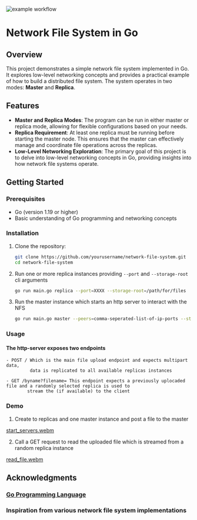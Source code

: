 ![example workflow](https://github.com/github/docs/actions/workflows/main.yml/badge.svg)

# Network File System in Go

## Overview

This project demonstrates a simple network file system implemented in Go. It explores low-level networking concepts and provides a practical example of how to build a distributed file system. The system operates in two modes: **Master** and **Replica**.

## Features

- **Master and Replica Modes**: The program can be run in either master or replica mode, allowing for flexible configurations based on your needs.
- **Replica Requirement**: At least one replica must be running before starting the master node. This ensures that the master can effectively manage and coordinate file operations across the replicas.         
- **Low-Level Networking Exploration**: The primary goal of this project is to delve into low-level networking concepts in Go, providing insights into how network file systems operate.

## Getting Started

### Prerequisites

- Go (version 1.19 or higher)
- Basic understanding of Go programming and networking concepts

### Installation

1. Clone the repository:
   ```bash
   git clone https://github.com/yourusername/network-file-system.git
   cd network-file-system
   
2. Run one or more replica instances providing `--port` and `--storage-root` cli arguments
   ````bash
   go run main.go replica --port=XXXX --storage-root=/path/for/files

3. Run the master instance which starts an http server to interact with the NFS
    ````bash
   go run main.go master --peers=comma-seperated-list-of-ip-ports --storage-root=/path/for/files --http-port=XXXX

### Usage

#### The http-server exposes two endpoints
    - POST / Which is the main file upload endpoint and expects multipart data,
             data is replicated to all available replicas instances

    - GET /byname?filename= This endpoint expects a previously uplocaded file and a randomly selected replica is used to 
            stream the (if available) to the client

### Demo
1. Create to replicas and one master instance and post a file to the master

[start_servers.webm](https://github.com/user-attachments/assets/81a9198b-52be-4933-86b3-0bb1e807003b)

2. Call a GET request to read the uploaded file which is streamed from a random replica instance
   
[read_file.webm](https://github.com/user-attachments/assets/8a4d24e4-0aae-4833-97ed-c3047bd26a6e)


## Acknowledgments

 ### [Go Programming Language](https://golang.org)
 ### Inspiration from various network file system implementations


